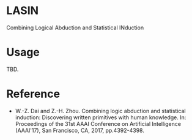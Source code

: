 # LASIN
Combining Logical Abduction and Statistical INduction

# Usage
TBD.

# Reference
- W.-Z. Dai and Z.-H. Zhou. Combining logic abduction and statistical induction: Discovering written primitives with human knowledge. In: Proceedings of the 31st AAAI Conference on Artificial Intelligence (AAAI'17), San Francisco, CA, 2017, pp.4392-4398.
